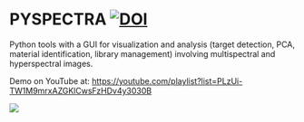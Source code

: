 # PYSPECTRA [![DOI](https://zenodo.org/badge/304360097.svg)](https://zenodo.org/badge/latestdoi/304360097)
Python tools with a GUI for visualization and analysis (target detection, PCA, material identification, library management) involving multispectral and hyperspectral images.

Demo on YouTube at: https://youtube.com/playlist?list=PLzUi-TW1M9mrxAZGKlCwsFzHDv4y3030B

![](https://github.com/wbasener/PYSPECTRA/blob/main/spectralAdv/Screenshot_PYSPECTRA.png?raw=true)